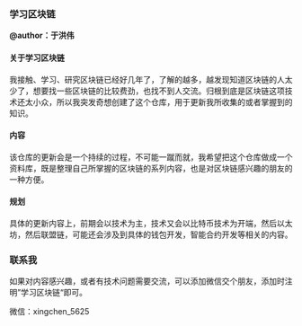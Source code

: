 ### 学习区块链

**@author：于洪伟**



#### 关于学习区块链

我接触、学习、研究区块链已经好几年了，了解的越多，越发现知道区块链的人太少了，想要找一些区块链的比较费劲，也找不到人交流。归根到底是区块链这项技术还太小众，所以我突发奇想创建了这个仓库，用于更新我所收集的或者掌握到的知识。

#### 内容

该仓库的更新会是一个持续的过程，不可能一蹴而就，我希望把这个仓库做成一个资料库，既是整理自己所掌握的区块链的系列内容，也是对区块链感兴趣的朋友的一种方便。

#### 规划

具体的更新内容上，前期会以技术为主，技术又会以比特币技术为开端，然后以太坊，然后联盟链，可能还会涉及到具体的钱包开发，智能合约开发等相关的内容。

### 联系我

如果对内容感兴趣，或者有技术问题需要交流，可以添加微信交个朋友，添加时注明”学习区块链“即可。

微信：xingchen_5625















